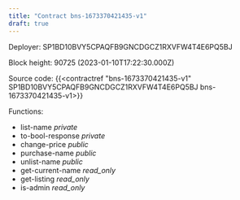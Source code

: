 ```yaml
---
title: "Contract bns-1673370421435-v1"
draft: true
---
```

Deployer: SP1BD10BVY5CPAQFB9GNCDGCZ1RXVFW4T4E6PQ5BJ


 



Block height: 90725 (2023-01-10T17:22:30.000Z)

Source code: {{<contractref "bns-1673370421435-v1" SP1BD10BVY5CPAQFB9GNCDGCZ1RXVFW4T4E6PQ5BJ bns-1673370421435-v1>}}

Functions:

* list-name _private_
* to-bool-response _private_
* change-price _public_
* purchase-name _public_
* unlist-name _public_
* get-current-name _read_only_
* get-listing _read_only_
* is-admin _read_only_
